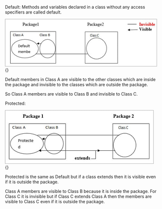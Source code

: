 Default: Methods and variables declared in a class without any access
specifiers are called default.

![Default](image125.jpeg){}

Default members in Class A are visible to the other classes which are
inside the package and invisible to the classes which are outside the
package.

So Class A members are visible to Class B and invisible to Class C.

Protected:

![Protected](image126.jpeg){}

Protected is the same as Default but if a class extends then it is
visible even if it is outside the package.

Class A members are visible to Class B because it is inside the package.
For Class C it is invisible but if Class C extends Class A then the
members are visible to Class C even if it is outside the package.